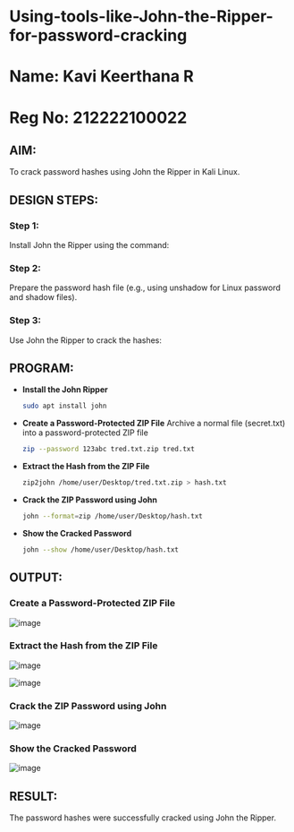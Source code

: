 # Using-tools-like-John-the-Ripper-for-password-cracking
# Name: Kavi Keerthana R 
# Reg No: 212222100022
## AIM:
To crack password hashes using John the Ripper in Kali Linux.

## DESIGN STEPS:
### Step 1:
Install John the Ripper using the command:

### Step 2:
Prepare the password hash file (e.g., using unshadow for Linux password and shadow files).

### Step 3:
Use John the Ripper to crack the hashes:

## PROGRAM:

- **Install the John Ripper**
  ```bash
  sudo apt install john
  ```
- **Create a Password-Protected ZIP File**
   Archive a normal file (secret.txt) into a password-protected ZIP file
   ```bash
   zip --password 123abc tred.txt.zip tred.txt
   ```
 - **Extract the Hash from the ZIP File**
   ```bash
   zip2john /home/user/Desktop/tred.txt.zip > hash.txt
   ```
- **Crack the ZIP Password using John**
  ```bash
  john --format=zip /home/user/Desktop/hash.txt
  ```
- **Show the Cracked Password**
  ```bash
  john --show /home/user/Desktop/hash.txt
  ```

## OUTPUT:
### Create a Password-Protected ZIP File
![image](./images/a1.png)

### Extract the Hash from the ZIP File
![image](./images/a2.png)

![image](./images/a3.png)

### Crack the ZIP Password using John
![image](./images/a4.png)

### Show the Cracked Password
![image](./images/a5.png)

## RESULT:
The password hashes were successfully cracked using John the Ripper.


